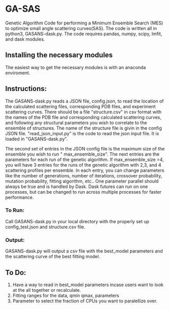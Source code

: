 # GA-SAS
Genetic Algorithm Code for performing a Minimum Ensemble Search (MES) to optimize small angle scattering curves(SAS). The code is written all in python3, GASANS-dask.py.
The code requires pandas, numpy, scipy, lmfit, and dask modules. 

## Installing the necessary modules 
The easiest way to get the necessary modules is with an anaconda enviroment. 

## Instructions:
The GASANS-dask.py reads a JSON file, config.json, to read the location of the calculated scattering files, corresponding PDB files, and experiment scattering curves. There should be a file "structure.csv" in csv format with the names of the PDB file and corresponding calculated scattering curves, and following any structural parameters you wish to correlate to the ensemble of structures. The name of the structure file is givin in the config JSON file. "read_json_input.py" is the code to read the json input file. It is loaded in "GASANS-dask.py". 

The second set of entries in the JSON config file is the maximum size of the ensemble you wish to run " max_ensemble_size". The next entries are the parameters for each run of the genetic algorithm. If max_ensemble_size =4, you will have 3 entries for the runs of the genetic algorithm with 2,3, and 4 scattering profiles per ensemble. In each entry, you can change parameters like the number of generations, number of iterations, crossover probability, mutation probability, fitting algorithm, etc.. One parameter parallel should always be true and is handled by Dask. Dask futures can run on one processes, but can be changed to run across multiple processes for faster performance. 

### To Run:
Call GASANS-dask.py in your local directory with the properly set up config_test.json and structure.csv file. 

### Output:
GASANS-dask.py will output a csv file with the best_model parameters and the scattering curve of the best fitting model.  

## To Do:
1. Have a way to read in best_model parameters incase users want to look at the all together or recalculate. 
2. Fitting ranges for the data, qmin qmax, parameters 
3. Parameter to select the fraction of CPUs you want to paralellize over. 
